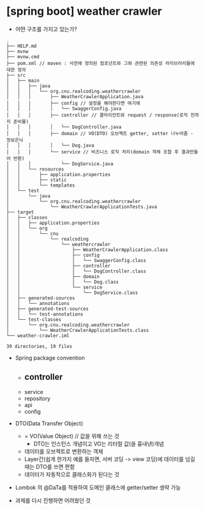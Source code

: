 # [spring boot] weather crawler

- 어떤 구조를 가지고 있는가?

```
.
├── HELP.md
├── mvnw
├── mvnw.cmd
├── pom.xml // maven : 사전에 정의된 컴포넌트와 그와 관련된 의존성 라이브러리들에 대한 정의
├── src
│   ├── main
│   │   ├── java
│   │   │   └── org.cnu.realcoding.weathercrawler
│   │   │       ├── WeatherCrawlerApplication.java
│   │   │       ├── config // 설정을 해야한다면 여기에
│   │   │       │   └── SwaggerConfig.java
│   │   │       ├── controller // 클라이언트와 request / response(로직 전까지 준비물)
│   │   │       │   └── DogController.java
│   │   │       ├── domain // VO(DTO) 오브젝트 getter, setter 나누어줌 - 정보은닉
│   │   │       │   └── Dog.java
│   │   │       └── service // 비즈니스 로직 처리(domain 객체 조합 후 결과만들어 반환)
│   │   │           └── DogService.java
│   │   └── resources
│   │       ├── application.properties
│   │       ├── static
│   │       └── templates
│   └── test
│       └── java
│           └── org.cnu.realcoding.weathercrawler
│               └── WeatherCrawlerApplicationTests.java
├── target
│   ├── classes
│   │   ├── application.properties
│   │   └── org
│   │       └── cnu
│   │           └── realcoding
│   │               └── weathercrawler
│   │                   ├── WeatherCrawlerApplication.class
│   │                   ├── config
│   │                   │   └── SwaggerConfig.class
│   │                   ├── controller
│   │                   │   └── DogController.class
│   │                   ├── domain
│   │                   │   └── Dog.class
│   │                   └── service
│   │                       └── DogService.class
│   ├── generated-sources
│   │   └── annotations
│   ├── generated-test-sources
│   │   └── test-annotations
│   └── test-classes
│       └── org.cnu.realcoding.weathercrawler
│           └── WeatherCrawlerApplicationTests.class
└── weather-crawler.iml

39 directories, 19 files

```

- Spring package convention
  - controller
    - 
  - service
  - repository
  - api
  - config

- DTO(Data Transfer Object)
  - = VO(Value Object) // 값을 위해 쓰는 것
    - DTO는 인스턴스 개념이고 VO는 리터럴 값(을 흉내낸)개념
  - 데이터를 오브젝트로 변환하는 객체
  - Layer간(쉽게 한가지 예를 들자면, 서버 코딩 -> view 코딩)에 데이터를 넘길때는 DTO를 쓰면 편함
  -  데이터가 자동적으로 클래스화가 된다는 것
- Lombok 의 @DaTa를 적용하여 도메인 클래스에 getter/setter 생략 가능

- 과제를 다시 진행하면 어려웠던 것